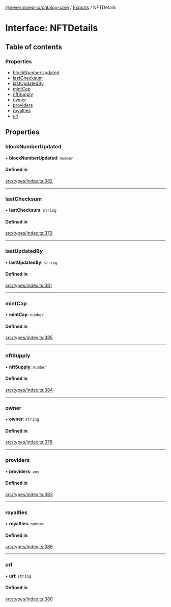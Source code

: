 [@nevermined-io/catalog-core](../README.md) / [Exports](../modules.md) / NFTDetails

# Interface: NFTDetails

## Table of contents

### Properties

- [blockNumberUpdated](NFTDetails.md#blocknumberupdated)
- [lastChecksum](NFTDetails.md#lastchecksum)
- [lastUpdatedBy](NFTDetails.md#lastupdatedby)
- [mintCap](NFTDetails.md#mintcap)
- [nftSupply](NFTDetails.md#nftsupply)
- [owner](NFTDetails.md#owner)
- [providers](NFTDetails.md#providers)
- [royalties](NFTDetails.md#royalties)
- [url](NFTDetails.md#url)

## Properties

### blockNumberUpdated

• **blockNumberUpdated**: `number`

#### Defined in

[src/types/index.ts:382](https://github.com/nevermined-io/components-catalog/blob/122c81c/lib/src/types/index.ts#L382)

___

### lastChecksum

• **lastChecksum**: `string`

#### Defined in

[src/types/index.ts:379](https://github.com/nevermined-io/components-catalog/blob/122c81c/lib/src/types/index.ts#L379)

___

### lastUpdatedBy

• **lastUpdatedBy**: `string`

#### Defined in

[src/types/index.ts:381](https://github.com/nevermined-io/components-catalog/blob/122c81c/lib/src/types/index.ts#L381)

___

### mintCap

• **mintCap**: `number`

#### Defined in

[src/types/index.ts:385](https://github.com/nevermined-io/components-catalog/blob/122c81c/lib/src/types/index.ts#L385)

___

### nftSupply

• **nftSupply**: `number`

#### Defined in

[src/types/index.ts:384](https://github.com/nevermined-io/components-catalog/blob/122c81c/lib/src/types/index.ts#L384)

___

### owner

• **owner**: `string`

#### Defined in

[src/types/index.ts:378](https://github.com/nevermined-io/components-catalog/blob/122c81c/lib/src/types/index.ts#L378)

___

### providers

• **providers**: `any`

#### Defined in

[src/types/index.ts:383](https://github.com/nevermined-io/components-catalog/blob/122c81c/lib/src/types/index.ts#L383)

___

### royalties

• **royalties**: `number`

#### Defined in

[src/types/index.ts:386](https://github.com/nevermined-io/components-catalog/blob/122c81c/lib/src/types/index.ts#L386)

___

### url

• **url**: `string`

#### Defined in

[src/types/index.ts:380](https://github.com/nevermined-io/components-catalog/blob/122c81c/lib/src/types/index.ts#L380)

